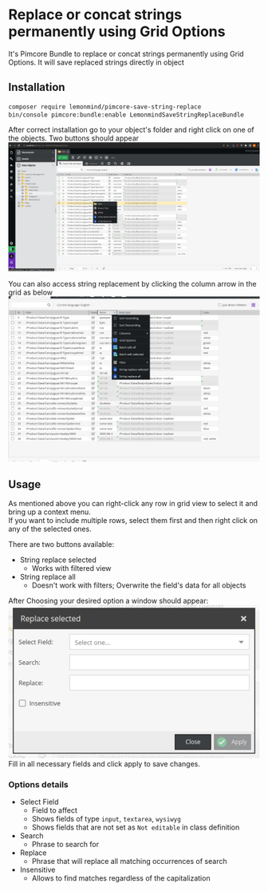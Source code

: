 # Replace or concat strings permanently using Grid Options

It's Pimcore Bundle to replace or concat strings permanently using Grid Options. It will save replaced strings directly
in object

## Installation

```
composer require lemonmind/pimcore-save-string-replace
bin/console pimcore:bundle:enable LemonmindSaveStringReplaceBundle
```

After correct installation go to your object's folder and right click on one of the objects.
Two buttons should appear
![](docs/replace_string_home.png)

You can also access string replacement by clicking the column arrow in the grid as below
![](docs/replace_string_column_home.png)

## Usage

As mentioned above you can right-click any row in grid view to select it and bring up a context menu. <br />
If you want to include multiple rows, select them first and then right click on any of the selected ones. <br />

There are two buttons available:

- String replace selected
    - Works with filtered view
- String replace all
    - Doesn't work with filters; Overwrite the field's data for all objects

After Choosing your desired option a window should appear: <br />
![](docs/replace_string_window.png) <br />
Fill in all necessary fields and click apply to save changes.

### Options details

- Select Field
    - Field to affect
    - Shows fields of type `input`, `textarea`, `wysiwyg`
    - Shows fields that are not set as `Not editable` in class definition
- Search
    - Phrase to search for
- Replace
    - Phrase that will replace all matching occurrences of search
- Insensitive
    - Allows to find matches regardless of the capitalization
